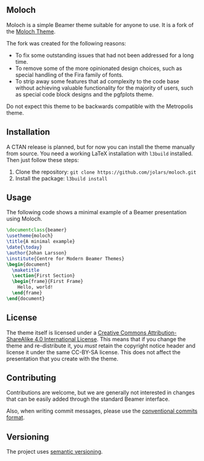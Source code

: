 ## Moloch

Moloch is a simple Beamer theme suitable for anyone to use. It is
a fork of the [Moloch Theme](https://github.com/matze/mtheme).

The fork was created for the following reasons:

- To fix some outstanding issues that had not been addressed for a long time.
- To remove some of the more opinionated design choices, such as special handling of the Fira family of fonts.
- To strip away some features that ad complexity to the code base without achieving valuable functionality for the majority of users, such as special code block designs and the pgfplots theme.

Do not expect this theme to be backwards compatible with the Metropolis theme.

## Installation

A CTAN release is planned, but for now you can install the theme manually from source. You need a working LaTeX installation with `l3build` installed. Then just follow these steps:

1. Clone the repository: `git clone https://github.com/jolars/moloch.git`
2. Install the package: `l3build install`

## Usage

The following code shows a minimal example of a Beamer presentation using
Moloch.

```latex
\documentclass{beamer}
\usetheme{moloch}
\title{A minimal example}
\date{\today}
\author{Johan Larsson}
\institute{Centre for Modern Beamer Themes}
\begin{document}
  \maketitle
  \section{First Section}
  \begin{frame}{First Frame}
    Hello, world!
  \end{frame}
\end{document}
```

## License

The theme itself is licensed under a [Creative Commons Attribution-ShareAlike
4.0 International License](http://creativecommons.org/licenses/by-sa/4.0/). This
means that if you change the theme and re-distribute it, you _must_ retain the
copyright notice header and license it under the same CC-BY-SA license. This
does not affect the presentation that you create with the theme.

## Contributing

Contributions are welcome, but we are generally not interested in changes that can be easily added through the standard Beamer interface.

Also, when writing commit messages, please use the [conventional commits format](https://www.conventionalcommits.org/en/v1.0.0/).

## Versioning

The project uses [semantic versioning](https://semver.org).
